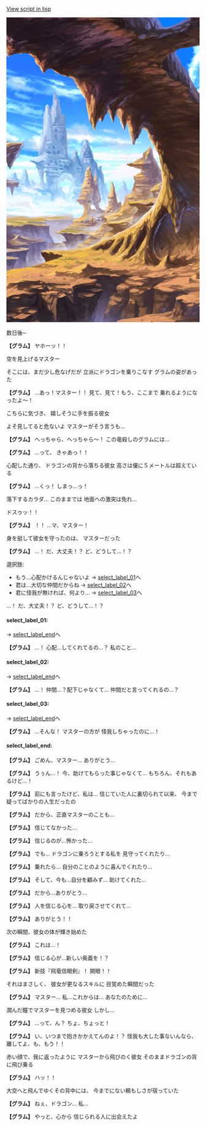 [View script in lisp](../scripts/10082204.txt)

![wild.png](../images/backgrounds/wild.png)

数日後─

**【グラム】**
ヤホーッ！！

空を見上げるマスター

そこには、まだ少し危なげだが
立派にドラゴンを乗りこなす
グラムの姿があった

**【グラム】**
…あっ！マスター！！
見て、見て！もう、ここまで
乗れるようになったよ～！

こちらに気づき、
嬉しそうに手を振る彼女

よそ見してると危ないよ
マスターがそう言うも…

**【グラム】**
へっちゃら、へっちゃら～！
この竜殺しのグラムには…

**【グラム】**
…って、
きゃあっ！！

心配した通り、
ドラゴンの背から落ちる彼女
高さは優に５メートルは超えている

**【グラム】**
…くっ！
しまっ…っ！

落下するカラダ…
このままでは
地面への激突は免れ…

ドスゥッ！！

**【グラム】**
！！
…マ、マスター！

身を挺して彼女を守ったのは、
マスターだった

**【グラム】**
…！
だ、大丈夫！？
ど、どうして…！？

選択肢:
- もう…心配かけるんじゃないよ → [select_label_01](#select_label_01)へ
- 君は…大切な仲間だからね → [select_label_02](#select_label_02)へ
- 君に怪我が無ければ、何より… → [select_label_03](#select_label_03)へ

…！
だ、大丈夫！？
ど、どうして…！？

#### select_label_01:
 → [select_label_end](#select_label_end)へ

**【グラム】**
…！
心配…してくれてるの…？
私のこと…

#### select_label_02:
 → [select_label_end](#select_label_end)へ

**【グラム】**
…！
仲間…？配下じゃなくて…
仲間だと言ってくれるの…？

#### select_label_03:
 → [select_label_end](#select_label_end)へ

**【グラム】**
…そんな！
マスターの方が
怪我しちゃったのに…！

#### select_label_end:

**【グラム】**
ごめん、マスター…
ありがとう…

**【グラム】**
うぅん…！
今、助けてもらった事じゃなくて…
もちろん、それもあるけど…！

**【グラム】**
前にも言ったけど、私は…
信じていた人に裏切られて以来、
今まで疑ってばかりの人生だったの

**【グラム】**
だから、正直マスターのことも…

**【グラム】**
信じてなかった…

**【グラム】**
信じるのが…怖かった…

**【グラム】**
でも…
ドラゴンに乗ろうとする私を
見守ってくれたり…

**【グラム】**
乗れたら…
自分のことのように喜んでくれたり…

**【グラム】**
そして、今も…自分を顧みず…
助けてくれた…

**【グラム】**
だから…ありがとう…

**【グラム】**
人を信じる心を…
取り戻させてくれて…

**【グラム】**
ありがとう！！

次の瞬間、彼女の体が輝き始めた

**【グラム】**
これは…！

**【グラム】**
信じる心が…新しい奥義を！？

**【グラム】**
新技『飛竜信眼剣』！
開眼！！

それはまさしく、
彼女が更なるスキルに
目覚めた瞬間だった

**【グラム】**
マスター…
私…これからは…
あなたのために…

潤んだ瞳でマスターを見つめる彼女
しかし…

**【グラム】**
…って、ん？
ちょ、ちょっと！

**【グラム】**
い、いつまで抱きかかえてんのよ！？
怪我も大した事ないんなら、
離してよ、も、もう！！

赤い顔で、我に返ったように
マスターから飛びのく彼女
そのままドラゴンの背に飛び乗る

**【グラム】**
ハッ！！

大空へと飛んでゆくその背中には、
今までにない頼もしさが宿っていた

**【グラム】**
ねぇ、ドラゴン…
私…

**【グラム】**
やっと、心から
信じられる人に出会えたよ